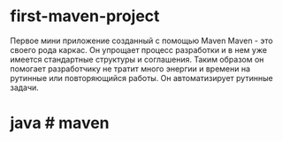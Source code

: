 # first-maven-project 
Первое мини приложение созданный с помощью Maven 
Maven - это своего рода каркас. Он упрощает процесс разработки и в нем уже имеется стандартные структуры и соглашения. 
Таким образом он помогает разработчику не тратит много энергии и времени на рутинные или повторяющийся работы. 
Он автоматизирует рутинные задачи. 
 # java # maven
